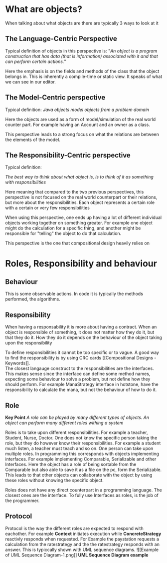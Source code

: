 # What are objects?
When talking about what objects are there are typically 3 ways to look at it

## The Language-Centric Perspective
Typical definition of objects in this perspective is:
"*An object is a program construction that has data (that is information) associated with it and that can perform certain actions.*"

Here the emphasis is on the fields and methods of the class that the object belongs in.
This is inherently a compile-time or static view.
It speaks of what we can see in our editor.

## The Model-Centric perspective
Typical definition:
*Java objects model objects from a problem domain*

Here the objects are used as a form of model/simulation of the real world counter part. For example having an Account and an owner as a class.

This perspective leads to a strong focus on what the relations are between the elements of the model.


## The Responsibility-Centric perspective
Typical definition:

*The best way to think about what object is, is to think of it as something with responsibilities*

Here meaning that compared to the two previous perspectives, this perspective is not focused on the real world counterpart or their relations, but more about the responsibilities. Each object represents a certain role with a certain or very few responsibilities

When using this perspective, one ends up having a lot of different individual objects working together on something greater. For example one object might do the calculation for a specific thing, and another might be responsible for "telling" the object to do that calculation.

This perspective is the one that compositional design heavily relies on

# Roles, Responsibility and behaviour
## Behaviour
This is some observable actions. In code it is typically the methods performed, the algorithms. 

## Responsibility
When having a responsability it is more about having a contract. When an object is responsible of something, it does not matter how they do it, but that they do it. How they do it depends on the behaviour of the object taking upon the responsibility

To define responsibilities it cannot be too specific or to vague. A good way to find the responsibility is by using CRC cards [[Compositional Designs - Keywords]].  
The closest langauge construct to the responsibilities are the interfaces. This makes sense since the interface can define some method names, expecting some behaviour to solve a problem, but not define how they should perform. For example ManaStrategy interface in hotstone, have the responsibility to calculate the mana, but not the behaviour of how to do it.

## Role

**Key Point**
*A role can be played by many different types of objects. An object can perform many different roles withing a system*

Roles is to take upon different responsibilities. For example a teacher, Student, Nurse, Doctor. One does not know the specific person taking the role, but they do however know their responsibilities. For example a student much listen, a teacher must teach and so on. One person can take upon multiple roles.
In programming this corresponds with objects implementing interfaces. For example implementing Comparable, Serializable and other Interfaces. Here the object has a role of being sortable from the Comparable but also able to save it as a file on the pc, form the Serializable. This leads to that other objects can collaborate with the object by using these roles without knowing the specific object.

Roles does not have any direct counterpart in a programming language. The closest ones are the interface. To fully use Interfaces as roles,  is the job of the programmer.

## Protocol

Protocol is the way the different roles are expected to respond with eachother. For example **Context** initiates execution while **ConcreteStrategy** reactivly responds when requested.
For Example the paystation requests a calculation from the ratestrategy and the the ratestrategy responds with an answer.
This is typiccally shown with UML sequence diagrams.
![[Example of UML Sequence Diagram-1.png]]
**UML Sequence Diagram example**


